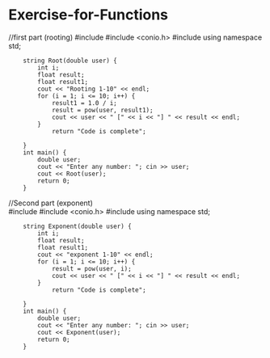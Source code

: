 # Exercise-for-Functions

//first part (rooting)
		#include <iostream>
		#include <conio.h>
		#include <cmath>
		using namespace std;

		string Root(double user) {
			int i;
			float result;
			float result1;
			cout << "Rooting 1-10" << endl;
			for (i = 1; i <= 10; i++) {
				result1 = 1.0 / i;
				result = pow(user, result1);
				cout << user << " [" << i << "] " << result << endl;
			}
				return "Code is complete";

		}
		int main() {
			double user;
			cout << "Enter any number: "; cin >> user;
			cout << Root(user);
			return 0;
		}
  
//Second part (exponent)  
		#include <iostream>
		#include <conio.h>
		#include <cmath>
		using namespace std;

		string Exponent(double user) {
			int i;
			float result;
			float result1;
			cout << "exponent 1-10" << endl;
			for (i = 1; i <= 10; i++) {
				result = pow(user, i);
				cout << user << " [" << i << "] " << result << endl;
			}
				return "Code is complete";

		}
		int main() {
			double user;
			cout << "Enter any number: "; cin >> user;
			cout << Exponent(user);
			return 0;
		}
